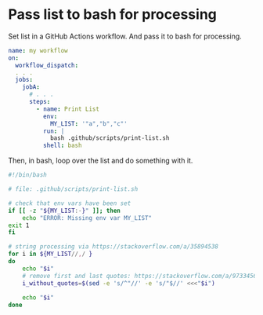 # Pass list to bash for processing

Set list in a GitHub Actions workflow.
And pass it to bash for processing.

```yml
name: my workflow
on:
  workflow_dispatch:
  . . .
  jobs:
    jobA:
      # . . .
      steps:
        - name: Print List
          env:
            MY_LIST: '"a","b","c"'
          run: |
            bash .github/scripts/print-list.sh
          shell: bash
```

Then, in bash, loop over the list and do something with it.

```bash
#!/bin/bash

# file: .github/scripts/print-list.sh

# check that env vars have been set
if [[ -z "${MY_LIST:-}" ]]; then
	echo "ERROR: Missing env var MY_LIST"
exit 1
fi

# string processing via https://stackoverflow.com/a/35894538
for i in ${MY_LIST//,/ }
do
    echo "$i"
    # remove first and last quotes: https://stackoverflow.com/a/9733456
    i_without_quotes=$(sed -e 's/^"//' -e 's/"$//' <<<"$i")
    
    echo "$i"
done
```
